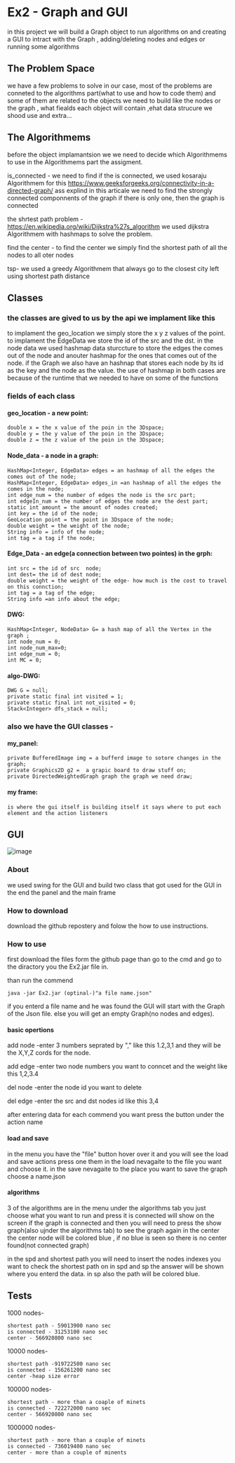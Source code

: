 
# Ex2 - Graph and GUI

in this project we will build a Graph object to run algorithms on
and creating a GUI to intract with the Graph , adding/deleting nodes and edges
or running some algorithms

## The Problem Space
we have a few problems to solve in our case, most of the problems are conneted to the
algorithms part(what to use and how to code them) and some of them are related to the objects
we need to build like the nodes or the graph , what fiealds each object will contain
,ehat data strucure we shood use and extra...
## The Algorithmems

before the object implamantsion we we need to decide which Algorithmems to use
in the Algorithmems part the assigment.

is_connected - we need to find if the is connected, we used kosaraju Algorithmem for this
https://www.geeksforgeeks.org/connectivity-in-a-directed-graph/ ass explind in this articale we need to 
find the strongly connected componnents of the graph if there is only one, then the graph is connected

the shrtest path problem - https://en.wikipedia.org/wiki/Dijkstra%27s_algorithm 
we used dijkstra Algorithmem with hashmaps to solve the problem.

find the center - to find the center we simply find the shortest path of all the nodes to all oter nodes

tsp- we used a greedy Algorithmem that always go to the closest city left using shortest path distance



## Classes 
### the classes are gived to us by the api we implament like this 
to implament the geo_location we simply store the x y z values of the point.
to implament the EdgeData we store the id of the src and the dst.
in the node data we used hashmap data sturccture to store the edges the comes out of the node and anouter hashmap for the ones that comes out of the node.
if the Graph we also have an hashnap that stores each node by its id as the key and the node as the value.
the use of hashmap in both cases are because of the runtime that we needed to have on some of the functions

### fields of each class
#### geo_location - a new point:

    double x = the x value of the poin in the 3Dspace;
    double y = the y value of the poin in the 3Dspace;
    double z = the z value of the poin in the 3Dspace;

#### Node_data - a node in a graph:

    HashMap<Integer, EdgeData> edges = an hashmap of all the edges the comes out of the node;
    HashMap<Integer, EdgeData> edges_in =an hashmap of all the edges the comes in the node;
    int edge_num = the number of edges the node is the src part;
    int edgeIn_num = the number of edges the node are the dest part;
    static int amount = the amount of nodes created;
    int key = the id of the node;
    GeoLocation point = the point in 3Dspace of the node;
    double weight = the weight of the node;
    String info = info of the node;
    int tag = a tag if the node;

#### Edge_Data - an edge(a connection between two pointes) in the grph:

    int src = the id of src  node;
    int dest= the id of dest node;
    double weight = the weight of the edge- how much is the cost to travel on this connction;
    int tag = a tag of the edge;
    String info =an info about the edge;

#### DWG:

    HashMap<Integer, NodeData> G= a hash map of all the Vertex in the graph ;
    int node_num = 0;
    int node_num_max=0;
    int edge_num = 0;
    int MC = 0;

#### algo-DWG:

    DWG G = null;
    private static final int visited = 1;
    private static final int not_visited = 0;
    Stack<Integer> dfs_stack = null;


### also we have the GUI classes - 

#### my_panel:

    private BufferedImage img = a bufferd image to sotore changes in the graph;
    private Graphics2D g2 =  a grapic board to draw stuff on;
    private DirectedWeightedGraph graph the graph we need draw;

#### my frame:
    is where the gui itself is building itself it says where to put each element and the action listeners
## GUI
 ![image](https://user-images.githubusercontent.com/73098848/145854073-353ee629-efa9-4b43-9b62-34f20b46f339.png)

### About
we used swing for the GUI and build two class that got used for the GUI in the end the panel and the main frame 
### How to download 

download the github repostery and folow the how to use instructions.

### How to use 
first download the files form the github page
than go to the cmd and go to the diractory you the Ex2.jar file in.

than run the commend

    java -jar Ex2.jar (optinal-)"a file name.json"

if you enterd a file name and he was found the GUI will start with the Graph of the Json file.
else you will get an empty Graph(no nodes and edges).

#### basic opertions 

add node -enter 3 numbers seprated by "," like this 1.2,3,1 and they will be the X,Y,Z cords for the node.

add edge -enter two node numbers you want to conncet and the weight like this 1,2,3.4

del node -enter the node id you want to delete

del edge -enter the src and dst nodes id like this 3,4

after entering data for each commend you want press the button under the action name

#### load and save

in the menu you have the "file" button hover over it and you will see the load and save actions 
press one them in the load nevagaite to the file you want and choose it.
in the save nevagaite to the place you want to save the graph choose a name.json

#### algorithms 

3 of the algorithms are in the menu under the algorithms tab you just choose what you want to run and press it
is connected will show on the screen if the graph is connected and then you will need to press the show graph(also ujnder the algorithms tab)
to see the graph again
in the center the center node will be colored blue , if no blue is seen so there is no center found(not connected graph)

in the spd and shortest path you will need to insert the nodes indexes you want to check the shortest path on
in spd and sp the answer will be shown where you enterd the data.
in sp also the path will be colored blue.

## Tests
1000 nodes-

    shortest path - 59013900 nano sec
    is connected - 31253100 nano sec
    center - 566920800 nano sec

10000 nodes-

    shortest path -919722500 nano sec
    is connected - 156261200 nano sec
    center -heap size error
100000 nodes-

    shortest path - more than a coaple of minets
    is connected - 722272000 nano sec
    center - 566920800 nano sec
1000000 nodes-

    shortest path - more than a couple of minets
    is connected - 736019400 nano sec
    center - more than a couple of minents
